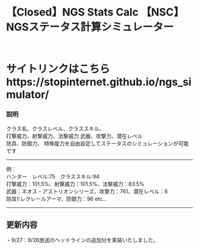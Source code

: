 <h1>【Closed】NGS Stats Calc 【NSC】 <br> NGSステータス計算シミュレーター<h1>
<br>
サイトリンクはこちら<br>
https://stopinternet.github.io/ngs_simulator/
<br>
<h3>説明</h3>
クラス名、クラスレベル、クラススキル、<br>
打撃威力、射撃威力、法撃威力
武器、攻撃力、潜在レベル<br>
防具、防御力、
特殊能力を自由設定してステータスのシミュレーションが可能です
<hr>
例：
<br>ハンター　レベル:75　クラススキル:94
<br>打撃威力：101.5%、射撃威力：101.5%、法撃威力：83.5%
<br>武器：ネオス・アストリオンシリーズ、攻撃力：761、潜在レベル：6
<br>防具1:レクレールアーマ、防御力：96 etc...
<hr>
<h2>更新内容</h2>
・9/27：9/26放送のヘッドラインの追加分を実装いたしました。
